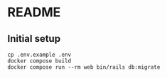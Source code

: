 # README

## Initial setup

```
cp .env.example .env
docker compose build
docker compose run --rm web bin/rails db:migrate
```


